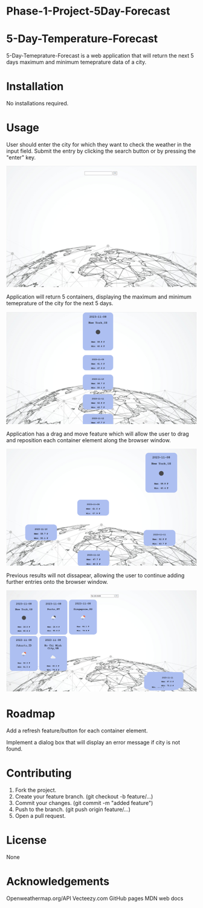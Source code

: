 # Phase-1-Project-5Day-Forecast

# 5-Day-Temperature-Forecast
 5-Day-Temeprature-Forecast is a web application that will return the next 5 days maximum and minimum temeprature data of a city.


# Installation

No installations required.

# Usage

User should enter the city for which they want to check the weather in the input field.  Submit the entry by clicking the search button or by pressing the "enter" key.


![Alt text](image-1.png)

  
Application will return 5 containers, displaying the maximum and minimum temeprature of the city for the next 5 days.


![Alt text](image-2.png)


Application has a drag and move feature which will allow the user to drag and reposition each container element along the browser window. 


![Alt text](image-3.png)


Previous results will not dissapear, allowing the user to continue adding further entries onto the browser window.


![Alt text](image-4.png)


# Roadmap

Add a refresh feature/button for each container element. 

Implement a dialog box that will display an error message if city is not found. 


# Contributing

1. Fork the project.
2. Create your feature branch. (git checkout -b feature/...)
3. Commit your changes. (git commit -m "added feature")
4. Push to the branch. (git push origin feature/...)
5. Open a pull request.

# License

None


# Acknowledgements

Openweathermap.org/API
Vecteezy.com
GitHub pages
MDN web docs


